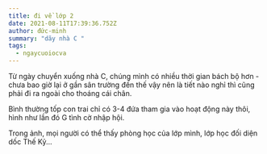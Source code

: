 ```yaml
---
title: đi về lớp 2
date: 2021-08-11T17:39:36.752Z
author: đức-minh
summary: "dãy nhà C "
tags:
  - ngaycuoiocva
---
```

Từ ngày chuyển xuống nhà C, chúng mình có nhiều thời gian bách bộ hơn - chưa bao giờ lại ở gần sân trường đến thế vậy nên là tiết nào nghỉ thì cũng phải đi ra ngoài cho thoáng cái chân. 

Bình thường tốp con trai chỉ có 3-4 đứa tham gia vào hoạt động này thôi, hình như lần đó G tình cờ nhập hội. 

Trong ảnh, mọi người có thể thấy phòng học của lớp mình, lớp học đối diện dốc Thế Kỷ...